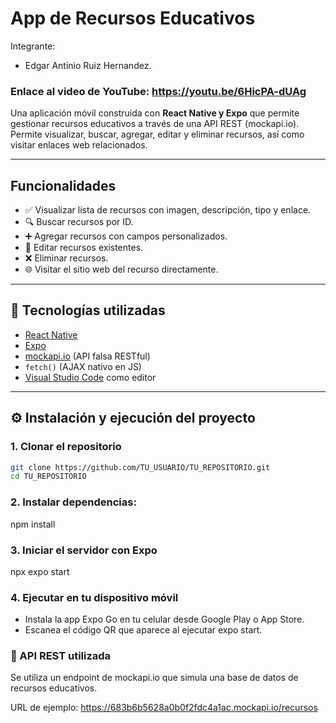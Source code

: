 # App de Recursos Educativos

Integrante: 
- Edgar Antinio Ruiz Hernandez.
  
### Enlace al video de YouTube: https://youtu.be/6HicPA-dUAg



Una aplicación móvil construida con **React Native y Expo** que permite gestionar recursos educativos a través de una API REST (mockapi.io). Permite visualizar, buscar, agregar, editar y eliminar recursos, así como visitar enlaces web relacionados.

---

## Funcionalidades

- ✅ Visualizar lista de recursos con imagen, descripción, tipo y enlace.
- 🔍 Buscar recursos por ID.
- ➕ Agregar recursos con campos personalizados.
- 📝 Editar recursos existentes.
- ❌ Eliminar recursos.
- 🌐 Visitar el sitio web del recurso directamente.

---

## 🧰 Tecnologías utilizadas

- [React Native](https://reactnative.dev/)
- [Expo](https://expo.dev/)
- [mockapi.io](https://mockapi.io) (API falsa RESTful)
- `fetch()` (AJAX nativo en JS)
- [Visual Studio Code](https://code.visualstudio.com/) como editor

---

## ⚙️ Instalación y ejecución del proyecto

### 1. Clonar el repositorio

```bash
git clone https://github.com/TU_USUARIO/TU_REPOSITORIO.git
cd TU_REPOSITORIO
```
### 2. Instalar dependencias:
npm install

### 3. Iniciar el servidor con Expo
npx expo start
### 4. Ejecutar en tu dispositivo móvil
- Instala la app Expo Go en tu celular desde Google Play o App Store.
- Escanea el código QR que aparece al ejecutar expo start.

### 🔗 API REST utilizada
Se utiliza un endpoint de mockapi.io que simula una base de datos de recursos educativos.

URL de ejemplo:
https://683b6b5628a0b0f2fdc4a1ac.mockapi.io/recursos
